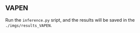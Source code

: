 ## VAPEN

Run the `inference.py` sript, and the results will be saved in the `./imgs/results_VAPEN`.
